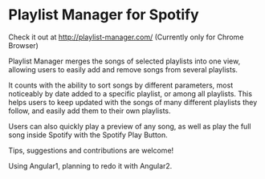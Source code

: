 # Playlist Manager for Spotify

Check it out at http://playlist-manager.com/ (Currently only for Chrome Browser)

Playlist Manager merges the songs of selected playlists into one view, allowing users to easily add and remove songs from several playlists.

It counts with the ability to sort songs by different parameters, most noticeably by date added to a specific playlist, or among all playlists. This helps users to keep updated with the songs of many different playlists they follow, and easily add them to their own playlists.

Users can also quickly play a preview of any song, as well as play the full song inside Spotify with the Spotify Play Button.

Tips, suggestions and contributions are welcome!

Using Angular1, planning to redo it with Angular2.
